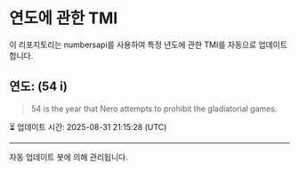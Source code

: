 
# 연도에 관한 TMI

이 리포지토리는 numbersapi를 사용하여 특정 년도에 관한 TMI를 자동으로 업데이트합니다.

## 연도: (54 i)
> 54 is the year that Nero attempts to prohibit the gladiatorial games.

⏳ 업데이트 시간: 2025-08-31 21:15:28 (UTC)

---
자동 업데이트 봇에 의해 관리됩니다.
